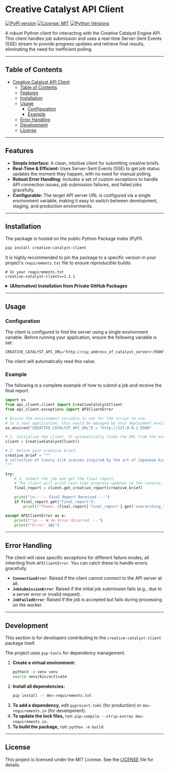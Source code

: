 # Creative Catalyst API Client

[![PyPI version](https://img.shields.io/pypi/v/creative-catalyst-client.svg)](https://pypi.org/project/creative-catalyst-client/)
[![License: MIT](https://img.shields.io/badge/License-MIT-yellow.svg)](LICENSE)
[![Python Versions](https://img.shields.io/pypi/pyversions/creative-catalyst-client.svg)](https://pypi.org/project/creative-catalyst-client/)

A robust Python client for interacting with the Creative Catalyst Engine API. This client handles job submission and uses a real-time Server-Sent Events (SSE) stream to provide progress updates and retrieve final results, eliminating the need for inefficient polling.

---

## Table of Contents

- [Creative Catalyst API Client](#creative-catalyst-api-client)
  - [Table of Contents](#table-of-contents)
  - [Features](#features)
  - [Installation](#installation)
  - [Usage](#usage)
    - [Configuration](#configuration)
    - [Example](#example)
  - [Error Handling](#error-handling)
  - [Development](#development)
  - [License](#license)

---

## Features

-   **Simple Interface:** A clean, intuitive client for submitting creative briefs.
-   **Real-Time & Efficient:** Uses Server-Sent Events (SSE) to get job status updates the moment they happen, with no need for manual polling.
-   **Robust Error Handling:** Includes a set of custom exceptions to handle API connection issues, job submission failures, and failed jobs gracefully.
-   **Configurable:** The target API server URL is configured via a single environment variable, making it easy to switch between development, staging, and production environments.

---

## Installation

The package is hosted on the public Python Package Index (PyPI).

```bash
pip install creative-catalyst-client
```

It is highly recommended to pin the package to a specific version in your project's `requirements.txt` file to ensure reproducible builds:

```
# In your requirements.txt
creative-catalyst-client==1.1.1
```

<details>
<summary><strong>(Alternative) Installation from Private GitHub Packages</strong></summary>

If your project requires installing from the private GitHub Packages registry, you will need a GitHub Personal Access Token (PAT) with `read:packages` scope.

1.  **Configure `pip`:** Add the following line to the top of your `requirements.txt` file, replacing `YOUR-GITHUB-USERNAME` with the correct GitHub organization or username:
    ```
    --extra-index-url https://pypi.pkg.github.com/YOUR-GITHUB-USERNAME
    ```

2.  **Set Authentication Token:** Before running `pip install`, set your PAT as an environment variable:
    ```bash
    export GITHUB_TOKEN=your_personal_access_token_here
    ```

3.  **Install:** Now, `pip install -r requirements.txt` will be able to find and download the package from the private registry.
</details>

---

## Usage

### Configuration

The client is configured to find the server using a single environment variable. Before running your application, ensure the following variable is set:

```
CREATIVE_CATALYST_API_URL="http://<ip_address_of_catalyst_server>:9500"
```

The client will automatically read this value.

### Example

The following is a complete example of how to submit a job and receive the final report.

```python
import os
from api_client.client import CreativeCatalystClient
from api_client.exceptions import APIClientError

# Ensure the environment variable is set for the script to use.
# In a real application, this would be managed by your deployment environment.
os.environ["CREATIVE_CATALYST_API_URL"] = "http://127.0.0.1:9500"

# 1. Initialize the client. It automatically finds the URL from the environment.
client = CreativeCatalystClient()

# 2. Define your creative brief.
creative_brief = """
A collection of luxury silk scarves inspired by the art of Japanese kintsugi and the nebulae photographed by the James Webb Space Telescope.
"""

try:
    # 3. Submit the job and get the final report.
    # The client will print real-time progress updates to the console.
    final_report = client.get_creative_report(creative_brief)

    print("\n--- ✅ Final Report Received ---")
    if final_report.get("final_report"):
        print(f"Theme: {final_report['final_report'].get('overarching_theme')}")

except APIClientError as e:
    print(f"\n--- ❌ An Error Occurred ---")
    print(f"Error: {e}")
```

---

## Error Handling

The client will raise specific exceptions for different failure modes, all inheriting from `APIClientError`. You can catch these to handle errors gracefully.

-   **`ConnectionError`**: Raised if the client cannot connect to the API server at all.
-   **`JobSubmissionError`**: Raised if the initial job submission fails (e.g., due to a server error or invalid request).
-   **`JobFailedError`**: Raised if the job is accepted but fails during processing on the worker.

---

## Development

This section is for developers contributing to the `creative-catalyst-client` package itself.

The project uses `pip-tools` for dependency management.

1.  **Create a virtual environment:**
    ```bash
    python3 -m venv venv
    source venv/bin/activate
    ```
2.  **Install all dependencies:**
    ```bash
    pip install -r dev-requirements.txt
    ```
3.  **To add a dependency,** edit `pyproject.toml` (for production) or `dev-requirements.in` (for development).
4.  **To update the lock files,** run: `pip-compile --strip-extras dev-requirements.in`.
5.  **To build the package,** run: `python -m build`.

---

## License

This project is licensed under the MIT License. See the [LICENSE](LICENSE) file for details.
